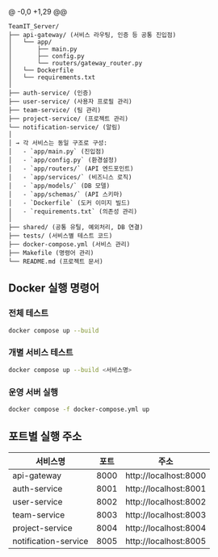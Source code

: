@ -0,0 +1,29 @@
```
TeamIT_Server/
├── api-gateway/ (서비스 라우팅, 인증 등 공통 진입점)
│   └── app/
│       ├── main.py
│       ├── config.py
│       └── routers/gateway_router.py
│   └── Dockerfile
│   └── requirements.txt
│
├── auth-service/ (인증)
├── user-service/ (사용자 프로필 관리)
├── team-service/ (팀 관리)
├── project-service/ (프로젝트 관리)
└── notification-service/ (알림)
│
│ → 각 서비스는 동일 구조로 구성:
│   - `app/main.py` (진입점)
│   - `app/config.py` (환경설정)
│   - `app/routers/` (API 엔드포인트)
│   - `app/services/` (비즈니스 로직)
│   - `app/models/` (DB 모델)
│   - `app/schemas/` (API 스키마)
│   - `Dockerfile` (도커 이미지 빌드)
│   - `requirements.txt` (의존성 관리)
│
├── shared/ (공통 유틸, 예외처리, DB 연결)
├── tests/ (서비스별 테스트 코드)
├── docker-compose.yml (서비스 관리)
├── Makefile (명령어 관리)
└── README.md (프로젝트 문서)
```


## Docker 실행 명령어

### 전체 테스트 
```bash
docker compose up --build
```

### 개별 서비스 테스트
```bash
docker compose up --build <서비스명>
```

### 운영 서버 실행
```bash
docker compose -f docker-compose.yml up
```

## 포트별 실행 주소
| 서비스명            | 포트  | 주소                          |
|---------------------|-------|-------------------------------|
| api-gateway         | 8000  | http://localhost:8000         |
| auth-service        | 8001  | http://localhost:8001         |
| user-service        | 8002  | http://localhost:8002         |
| team-service        | 8003  | http://localhost:8003         |
| project-service     | 8004  | http://localhost:8004         |
| notification-service | 8005  | http://localhost:8005         |
```

